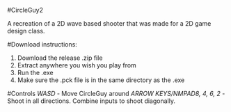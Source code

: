 #CircleGuy2

A recreation of a 2D wave based shooter that was made for a 2D game design class.

#Download instructions:

1. Download the release .zip file
2. Extract anywhere you wish you play from
3. Run the .exe
4. Make sure the .pck file is in the same directory as the .exe

#Controls
*WASD* - Move CircleGuy around
*ARROW KEYS/NMPAD8, 4, 6, 2* - Shoot in all directions. Combine inputs to shoot diagonally.
